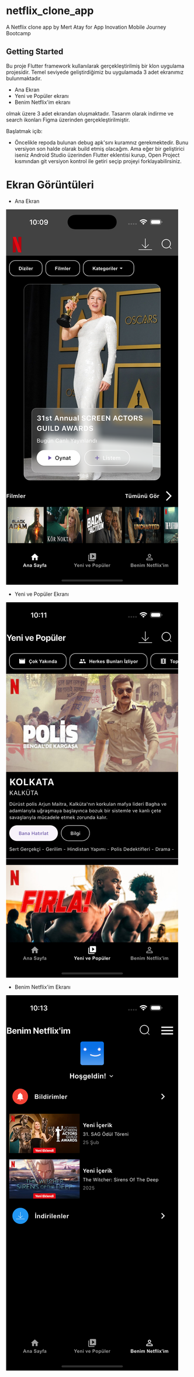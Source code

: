 # netflix_clone_app

A Netflix clone app by Mert Atay for App Inovation Mobile Journey Bootcamp

## Getting Started

Bu proje Flutter framework kullanılarak gerçekleştirilmiş bir klon uygulama projesidir. Temel seviyede geliştirdiğimiz bu uygulamada 3 adet ekranımız bulunmaktadır.

- Ana Ekran
- Yeni ve Popüler ekranı
- Benim Netflix'im ekranı

olmak üzere 3 adet ekrandan oluşmaktadır. Tasarım olarak indirme ve search ikonları Figma üzerinden gerçekleştirilmiştir.

Başlatmak içib:

- Öncelikle repoda bulunan debug apk'sını kuramnız gerekmektedir. Bunu versiyon son halde olarak build etmiş olacağım. Ama eğer bir geliştirici iseniz
Android Studio üzerinden Flutter eklentisi kurup, Open Project kısmından git versiyon kontrol ile getiri seçip projeyi forklayabilirsiniz.


# Ekran Görüntüleri

- Ana Ekran


![Ana Ekran](main_page.png)


- Yeni ve Popüler Ekranı

![Yeni ve Popüler Ekranı](new_and_popular.png)


- Benim Netflix'im Ekranı

![Benim Netflix'im Ekranı](my_netflix.png)
